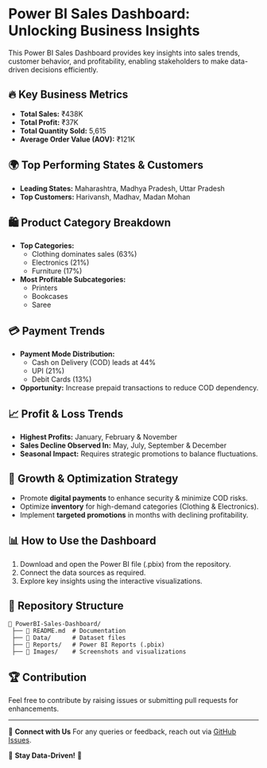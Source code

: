 # Power BI Sales Dashboard: Unlocking Business Insights
This Power BI Sales Dashboard provides key insights into sales trends, customer behavior, and profitability, enabling stakeholders to make data-driven decisions efficiently.

## 🔥 Key Business Metrics
- **Total Sales:** ₹438K
- **Total Profit:** ₹37K
- **Total Quantity Sold:** 5,615
- **Average Order Value (AOV):** ₹121K

## 🌍 Top Performing States & Customers
- **Leading States:** Maharashtra, Madhya Pradesh, Uttar Pradesh
- **Top Customers:** Harivansh, Madhav, Madan Mohan

## 🛍️ Product Category Breakdown
- **Top Categories:**
  - Clothing dominates sales (63%)
  - Electronics (21%)
  - Furniture (17%)
- **Most Profitable Subcategories:**
  - Printers
  - Bookcases
  - Saree

## 💳 Payment Trends
- **Payment Mode Distribution:**
  - Cash on Delivery (COD) leads at 44%
  - UPI (21%)
  - Debit Cards (13%)
- **Opportunity:** Increase prepaid transactions to reduce COD dependency.

## 📈 Profit & Loss Trends
- **Highest Profits:** January, February & November
- **Sales Decline Observed In:** May, July, September & December
- **Seasonal Impact:** Requires strategic promotions to balance fluctuations.

## 🚀 Growth & Optimization Strategy
- Promote **digital payments** to enhance security & minimize COD risks.
- Optimize **inventory** for high-demand categories (Clothing & Electronics).
- Implement **targeted promotions** in months with declining profitability.

## 📊 How to Use the Dashboard
1. Download and open the Power BI file (.pbix) from the repository.
2. Connect the data sources as required.
3. Explore key insights using the interactive visualizations.

## 📌 Repository Structure
```
📂 PowerBI-Sales-Dashboard/
 ├── 📄 README.md  # Documentation
 ├── 📂 Data/      # Dataset files
 ├── 📂 Reports/   # Power BI Reports (.pbix)
 ├── 📂 Images/    # Screenshots and visualizations
```

## 🏆 Contribution
Feel free to contribute by raising issues or submitting pull requests for enhancements.

---
🔗 **Connect with Us**
For any queries or feedback, reach out via [GitHub Issues](https://github.com/your-repo/issues).

📌 **Stay Data-Driven!** 🚀

